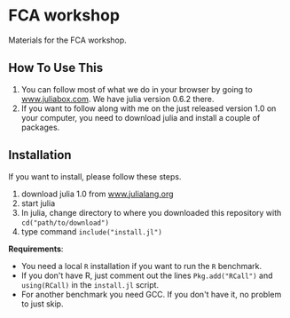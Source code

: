 # FCA workshop

Materials for the FCA workshop.

## How To Use This

1. You can follow most of what we do in your browser by going to www.juliabox.com. We have julia version 0.6.2 there.
2. If you want to follow along with me on the just released version 1.0 on your computer, you need to download julia and install a couple of packages.

## Installation

If you want to install, please follow these steps.

1. download julia 1.0 from www.julialang.org
2. start julia
3. In julia, change directory to where you downloaded this repository with
    `cd("path/to/download")`
4. type command `include("install.jl")`

**Requirements**:

* You need a local `R` installation if you want to run the `R` benchmark.
* If you don't have R, just comment out the lines `Pkg.add("RCall")` and `using(RCall)` in the `install.jl` script.
* For another benchmark you need GCC. If you don't have it, no problem to just skip.
